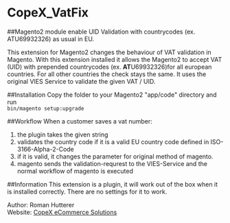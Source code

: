 # CopeX_VatFix
##Magento2 module enable UID Validation with countrycodes (ex. ATU69932326) as usual in EU.

This extension for Magento2 changes the behaviour of VAT validation in Magento. 
With this extension installed it allows the Magento2 to accept VAT (UID) with prepended countrycodes (ex. **AT**U69932326)for all european countries.
For all other countries the check stays the same. It uses the original VIES Service to validate the given VAT / UID.


##Installation
Copy the folder to your Magento2 "app/code" directory and run   
```bin/magento setup:upgrade```

##Workflow
When a customer saves a vat number:
1. the plugin takes the given string 
2. validates the country code if it is a valid EU country code defined in ISO-3166-Alpha-2-Code
3. if it is valid, it changes the parameter for original method of magento.
4. magento sends the validation-requrest to the VIES-Service and the normal workflow of magento is executed

##Information
This extension is a plugin, it will work out of the box when it is installed correctly. 
There are no settings for it to work.


Author: Roman Hutterer  
Website: [CopeX eCommerce Solutions](https://copex.io)
